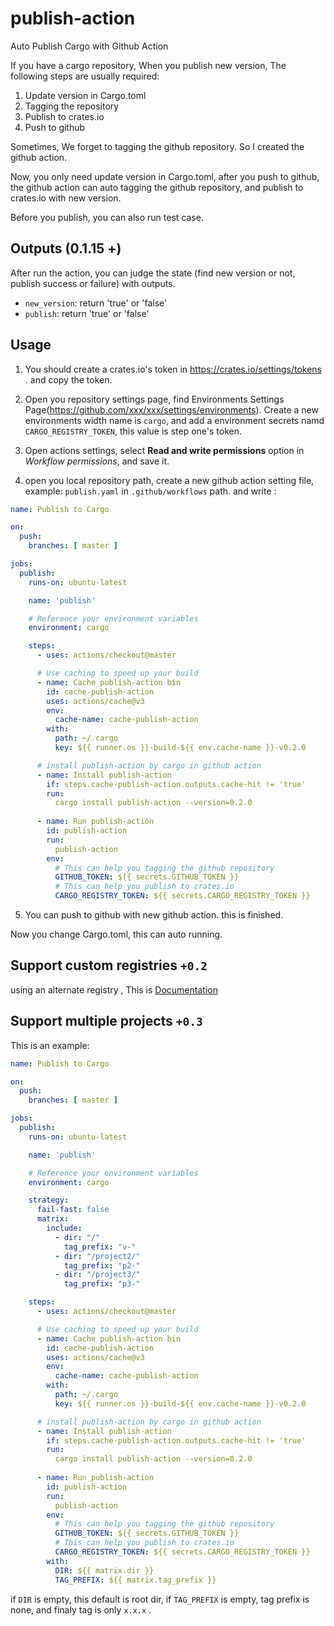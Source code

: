 # publish-action

Auto Publish Cargo with Github Action

If you have a cargo repository, When you publish new version, The following steps are usually required:

1. Update version in Cargo.toml
2. Tagging the repository
3. Publish to crates.io
4. Push to github

Sometimes, We forget to tagging the github repository. So I created the github action.

Now, you only need update version in Cargo.toml, after you push to github, the github action can auto tagging the github repository,
and publish to crates.io with new version.

Before you publish, you can also run test case.
## Outputs (0.1.15 +)

After run the action, you can judge the state (find new version or not, publish success or failure) with outputs.

- `new_version`: return 'true' or 'false'
- `publish`: return 'true' or 'false'

## Usage

1. You should create a crates.io's token in https://crates.io/settings/tokens . and copy the token.

2. Open you repository settings page, find Environments Settings Page(https://github.com/xxx/xxx/settings/environments). Create a new environments width
name is `cargo`, and add a environment secrets namd `CARGO_REGISTRY_TOKEN`, this value is step one's token.

3. Open actions settings, select **Read and write permissions** option in *Workflow permissions*, and save it.

4. open you local repository path, create a new github action setting file, example: `publish.yaml` in `.github/workflows` path. and write :

```yaml
name: Publish to Cargo

on:
  push:
    branches: [ master ]

jobs:
  publish:
    runs-on: ubuntu-latest

    name: 'publish'

    # Reference your environment variables
    environment: cargo

    steps:
      - uses: actions/checkout@master

      # Use caching to speed up your build
      - name: Cache publish-action bin
        id: cache-publish-action
        uses: actions/cache@v3
        env:
          cache-name: cache-publish-action
        with:
          path: ~/.cargo
          key: ${{ runner.os }}-build-${{ env.cache-name }}-v0.2.0

      # install publish-action by cargo in github action
      - name: Install publish-action
        if: steps.cache-publish-action.outputs.cache-hit != 'true'
        run:
          cargo install publish-action --version=0.2.0
      
      - name: Run publish-action
        id: publish-action
        run:
          publish-action
        env:
          # This can help you tagging the github repository
          GITHUB_TOKEN: ${{ secrets.GITHUB_TOKEN }}
          # This can help you publish to crates.io
          CARGO_REGISTRY_TOKEN: ${{ secrets.CARGO_REGISTRY_TOKEN }}
```

5. You can push to github with new github action. this is finished.

Now you change Cargo.toml, this can auto running.

## Support custom registries `+0.2`

using an alternate registry , This is [Documentation](https://doc.rust-lang.org/cargo/reference/registries.html#using-an-alternate-registry)

## Support multiple projects `+0.3`

This is an example:
```yaml
name: Publish to Cargo

on:
  push:
    branches: [ master ]

jobs:
  publish:
    runs-on: ubuntu-latest

    name: 'publish'

    # Reference your environment variables
    environment: cargo

    strategy:
      fail-fast: false
      matrix:
        include:
          - dir: "/"
            tag_prefix: "v-"
          - dir: "/project2/"
            tag_prefix: "p2-"
          - dir: "/project3/"
            tag_prefix: "p3-"

    steps:
      - uses: actions/checkout@master

      # Use caching to speed up your build
      - name: Cache publish-action bin
        id: cache-publish-action
        uses: actions/cache@v3
        env:
          cache-name: cache-publish-action
        with:
          path: ~/.cargo
          key: ${{ runner.os }}-build-${{ env.cache-name }}-v0.2.0

      # install publish-action by cargo in github action
      - name: Install publish-action
        if: steps.cache-publish-action.outputs.cache-hit != 'true'
        run:
          cargo install publish-action --version=0.2.0
      
      - name: Run publish-action
        id: publish-action
        run:
          publish-action
        env:
          # This can help you tagging the github repository
          GITHUB_TOKEN: ${{ secrets.GITHUB_TOKEN }}
          # This can help you publish to crates.io
          CARGO_REGISTRY_TOKEN: ${{ secrets.CARGO_REGISTRY_TOKEN }}
        with:
          DIR: ${{ matrix.dir }}
          TAG_PREFIX: ${{ matrix.tag_prefix }}
```

if `DIR` is empty, this default is root dir, if `TAG_PREFIX` is empty, tag prefix is none, and finaly tag is only `x.x.x` .

